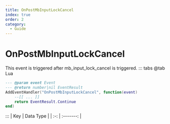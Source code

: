 ```yaml
---
title: OnPostMbInputLockCancel
index: true
order: 2
category:
  - Guide
---
```


# OnPostMbInputLockCancel
This event is triggered after mb_input_lock_cancel is triggered.
::: tabs
@tab Lua
```lua
--- @param event Event
--- @return number|nil EventResult
AddEventHandler("OnPostMbInputLockCancel", function(event)
    --[[ ... ]]
    return EventResult.Continue
end)
```

:::
| Key | Data Type |
| :-: | :-------: |